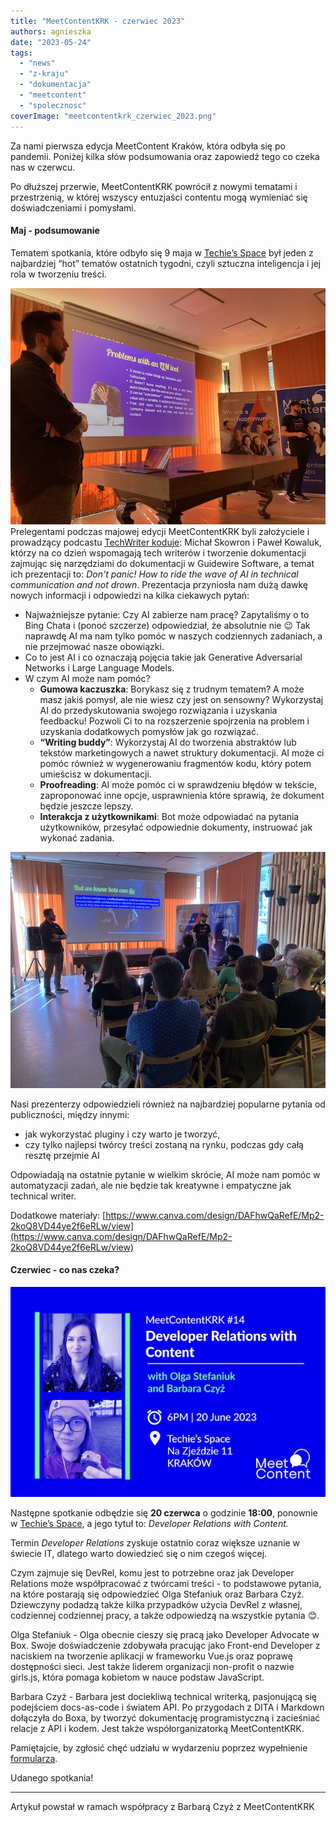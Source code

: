 ```yaml
---
title: "MeetContentKRK - czerwiec 2023"
authors: agnieszka
date: "2023-05-24"
tags:
  - "news"
  - "z-kraju"
  - "dokumentacja"
  - "meetcontent"
  - "spolecznosc"
coverImage: "meetcontentkrk_czerwiec_2023.png"
---
```


Za nami pierwsza edycja MeetContent Kraków, która odbyła się po pandemii.
Poniżej kilka słów podsumowania oraz zapowiedź tego co czeka nas w czerwcu.

<!--truncate-->

Po dłuższej przerwie, MeetContentKRK powrócił z nowymi tematami i przestrzenią,
w której wszyscy entuzjaści contentu mogą wymieniać się doświadczeniami i
pomysłami.

#### **Maj - podsumowanie**

Tematem spotkania, które odbyło się 9 maja w
[Techie’s Space](https://www.facebook.com/techies.krakow/) był jeden z
najbardziej “hot” tematów ostatnich tygodni, czyli sztuczna inteligencja i jej
rola w tworzeniu treści.

![](images/IMG-7112-copy.jpeg) Prelegentami podczas majowej edycji
MeetContentKRK byli założyciele i prowadzący podcastu
[TechWriter koduje](https://techwriterkoduje.pl/): Michał Skowron i Paweł
Kowaluk, którzy na co dzień wspomagają tech writerów i tworzenie dokumentacji
zajmując się narzędziami do dokumentacji w Guidewire Software, a temat ich
prezentacji to: _Don't panic! How to ride the wave of AI in technical
communication and not drown_. Prezentacja przyniosła nam dużą dawkę nowych
informacji i odpowiedzi na kilka ciekawych pytań:

- Najważniejsze pytanie: Czy AI zabierze nam pracę? Zapytaliśmy o to Bing Chata
  i (ponoć szczerze) odpowiedział, że absolutnie nie 😉 Tak naprawdę AI ma nam
  tylko pomóc w naszych codziennych zadaniach, a nie przejmować nasze obowiązki.
- Co to jest AI i co oznaczają pojęcia takie jak Generative Adversarial Networks
  i Large Language Models.
- W czym AI może nam pomóc?
  - **Gumowa kaczuszka**: Borykasz się z trudnym tematem? A może masz jakiś
    pomysł, ale nie wiesz czy jest on sensowny? Wykorzystaj AI do
    przedyskutowania swojego rozwiązania i uzyskania feedbacku! Pozwoli Ci to na
    rozszerzenie spojrzenia na problem i uzyskania dodatkowych pomysłów jak go
    rozwiązać.
  - **“Writing buddy”**: Wykorzystaj AI do tworzenia abstraktów lub tekstów
    marketingowych a nawet struktury dokumentacji. AI może ci pomóc również w
    wygenerowaniu fragmentów kodu, który potem umieścisz w dokumentacji.
  - **Proofreading**: AI może pomóc ci w sprawdzeniu błędów w tekście,
    zaproponować inne opcje, usprawnienia które sprawią, że dokument będzie
    jeszcze lepszy.
  - **Interakcja z użytkownikami**: Bot może odpowiadać na pytania użytkowników,
    przesyłać odpowiednie dokumenty, instruować jak wykonać zadania.

![](images/IMG-7110-copy.jpeg)

Nasi prezenterzy odpowiedzieli również na najbardziej popularne pytania od
publiczności, między innymi:

- jak wykorzystać pluginy i czy warto je tworzyć,
- czy tylko najlepsi twórcy treści zostaną na rynku, podczas gdy całą resztę
  przejmie AI

Odpowiadają na ostatnie pytanie w wielkim skrócie, AI może nam pomóc w
automatyzacji zadań, ale nie będzie tak kreatywne i empatyczne jak technical
writer.

Dodatkowe materiały:
[https://www.canva.com/design/DAFhwQaRefE/Mp2-2koQ8VD44ye2f6eRLw/view](https://www.canva.com/design/DAFhwQaRefE/Mp2-2koQ8VD44ye2f6eRLw/view)

#### **Czerwiec - co nas czeka?**

![](images/grafika_meetup_14-copy.jpg)

Następne spotkanie odbędzie się **20 czerwca** o godzinie **18:00**, ponownie w
[Techie’s Space](https://www.facebook.com/techies.krakow/), a jego tytuł to:
_Developer Relations with Content._

Termin _Developer Relations_ zyskuje ostatnio coraz większe uznanie w świecie
IT, dlatego warto dowiedzieć się o nim czegoś więcej.

Czym zajmuje się DevRel, komu jest to potrzebne oraz jak Developer Relations
może współpracować z twórcami treści - to podstawowe pytania, na które postarają
się odpowiedzieć Olga Stefaniuk oraz Barbara Czyż. Dziewczyny podadzą także
kilka przypadków użycia DevRel z własnej, codziennej codziennej pracy, a także
odpowiedzą na wszystkie pytania 😊.

Olga Stefaniuk - Olga obecnie cieszy się pracą jako Developer Advocate w Box.
Swoje doświadczenie zdobywała pracując jako Front-end Developer z naciskiem na
tworzenie aplikacji w frameworku Vue.js oraz poprawę dostępności sieci. Jest
także liderem organizacji non-profit o nazwie girls.js, która pomaga kobietom w
nauce podstaw JavaScript.

Barbara Czyż - Barbara jest dociekliwą technical writerką, pasjonującą się
podejściem docs-as-code i światem API. Po przygodach z DITA i Markdown dołączyła
do Boxa, by tworzyć dokumentację programistyczną i zacieśniać relacje z API i
kodem. Jest także współorganizatorką MeetContentKRK.

Pamiętajcie, by zgłosić chęć udziału w wydarzeniu poprzez wypełnienie
[formularza](https://docs.google.com/forms/d/e/1FAIpQLScQhT4qzT3kklyT5RTyJ_1dQe20ScUrD9ElgCvNjTyfciMj3g/viewform).

Udanego spotkania!

---

Artykuł powstał w ramach współpracy z Barbarą Czyż z MeetContentKRK
